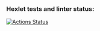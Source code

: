 ### Hexlet tests and linter status:
[![Actions Status](https://github.com/AidanMegabyte/frontend-project-lvl3/workflows/hexlet-check/badge.svg)](https://github.com/AidanMegabyte/frontend-project-lvl3/actions)